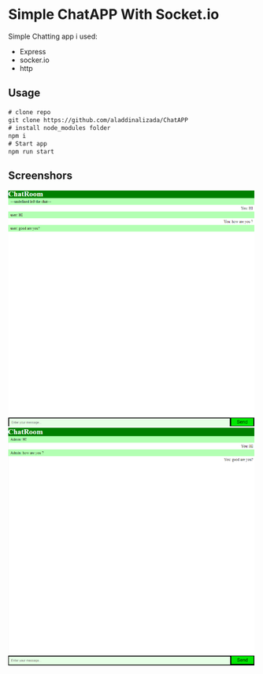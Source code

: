 # Simple ChatAPP With Socket.io
Simple Chatting app i used: 
* Express
* socker.io
* http
## Usage 
```
# clone repo
git clone https://github.com/aladdinalizada/ChatAPP
# install node_modules folder
npm i
# Start app
npm run start
```
## Screenshors

<img title="cover-photo" alt="" src="images/user1.png" width="500px">
<img title="cover-photo-2" alt="" src="images/user2.png" width="500px">


